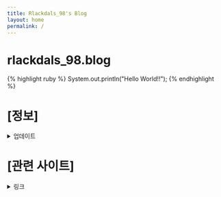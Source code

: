 ```yaml
---
title: Rlackdals_98's Blog
layout: home
permalink: /
---
```


# rlackdals_98.blog

{% highlight ruby %}
System.out.println("Hello World!!");
{% endhighlight %}


# [정보]
<details>
<summary>업데이트</summary>
<div markdown="1">

24-08-18 [블로그 생성]
-> [기존블로그](https://velog.io/@rlackdals_98/posts)에서 블로그 형식의 개인화를 위한 블로그 이동.

24-08-18 [회고 이동 완료]
-> 기존블로그의 '회고'시리즈 이동 완료.

24-08-19 [CS, Project 이동 완료]
-> 기존블로그의 'CS', 'Project' 시리즈 이동 완료.

</div>
</details>




# [관련 사이트]
<details>
<summary>링크</summary>
<div markdown="1">
[Git Hub](https://github.com/Rlackdals981010)
[1일 1문](https://github.com/Rlackdals981010/javacode)
</div>
</details>

